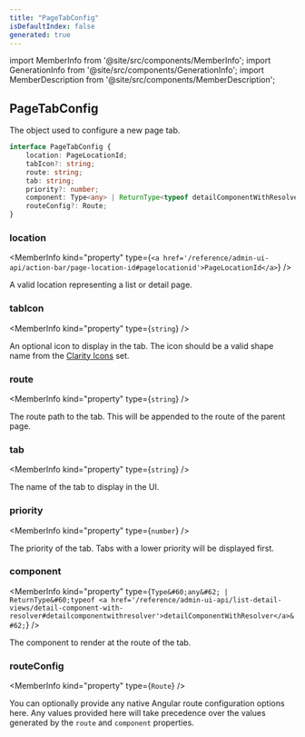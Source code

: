 ```yaml
---
title: "PageTabConfig"
isDefaultIndex: false
generated: true
---
```

<!-- This file was generated from the Vendure source. Do not modify. Instead, re-run the "docs:build" script -->
import MemberInfo from '@site/src/components/MemberInfo';
import GenerationInfo from '@site/src/components/GenerationInfo';
import MemberDescription from '@site/src/components/MemberDescription';


## PageTabConfig

<GenerationInfo sourceFile="packages/admin-ui/src/lib/core/src/providers/page/page.service.ts" sourceLine="14" packageName="@vendure/admin-ui" />

The object used to configure a new page tab.

```ts title="Signature"
interface PageTabConfig {
    location: PageLocationId;
    tabIcon?: string;
    route: string;
    tab: string;
    priority?: number;
    component: Type<any> | ReturnType<typeof detailComponentWithResolver>;
    routeConfig?: Route;
}
```

<div className="members-wrapper">

### location

<MemberInfo kind="property" type={`<a href='/reference/admin-ui-api/action-bar/page-location-id#pagelocationid'>PageLocationId</a>`}   />

A valid location representing a list or detail page.
### tabIcon

<MemberInfo kind="property" type={`string`}   />

An optional icon to display in the tab. The icon
should be a valid shape name from the [Clarity Icons](https://core.clarity.design/foundation/icons/shapes/)
set.
### route

<MemberInfo kind="property" type={`string`}   />

The route path to the tab. This will be appended to the
route of the parent page.
### tab

<MemberInfo kind="property" type={`string`}   />

The name of the tab to display in the UI.
### priority

<MemberInfo kind="property" type={`number`}   />

The priority of the tab. Tabs with a lower priority will be displayed first.
### component

<MemberInfo kind="property" type={`Type&#60;any&#62; | ReturnType&#60;typeof <a href='/reference/admin-ui-api/list-detail-views/detail-component-with-resolver#detailcomponentwithresolver'>detailComponentWithResolver</a>&#62;`}   />

The component to render at the route of the tab.
### routeConfig

<MemberInfo kind="property" type={`Route`}   />

You can optionally provide any native Angular route configuration options here.
Any values provided here will take precedence over the values generated
by the `route` and `component` properties.


</div>
